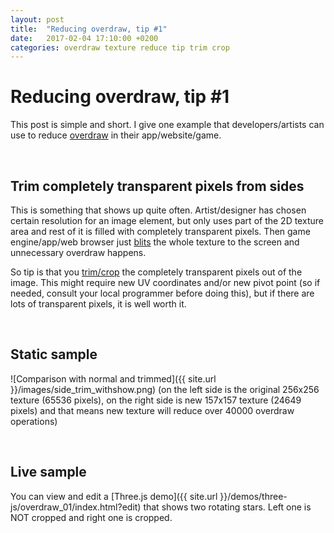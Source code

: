 ```yaml
---
layout: post
title:  "Reducing overdraw, tip #1"
date:   2017-02-04 17:10:00 +0200
categories: overdraw texture reduce tip trim crop
---
```

# Reducing overdraw, tip #1

This post is simple and short. I give one example that developers/artists can use to reduce [overdraw](https://en.wikipedia.org/wiki/Fillrate) in their app/website/game.

&nbsp;

## Trim completely transparent pixels from sides

This is something that shows up quite often. Artist/designer has chosen certain resolution for an image element, but only uses part of the 2D texture area and rest of it is filled with completely transparent pixels. Then game engine/app/web browser just [blits](https://en.wikipedia.org/wiki/Bit_blit) the whole texture to the screen and unnecessary overdraw happens. 

So tip is that you [trim/crop](https://en.wikipedia.org/wiki/Cropping_(image)) the completely transparent pixels out of the image. This might require new UV coordinates and/or new pivot point (so if needed, consult your local programmer before doing this), but if there are lots of transparent pixels, it is well worth it.

&nbsp;

## Static sample

![Comparison with normal and trimmed]({{ site.url }}/images/side_trim_withshow.png)
(on the left side is the original 256x256 texture (65536 pixels), on the right side is new 157x157 texture (24649 pixels) and that means new texture will reduce over 40000 overdraw operations)

&nbsp;

## Live sample

You can view and edit a [Three.js demo]({{ site.url }}/demos/three-js/overdraw_01/index.html?edit) that shows two rotating stars. Left one is NOT cropped and right one is cropped.